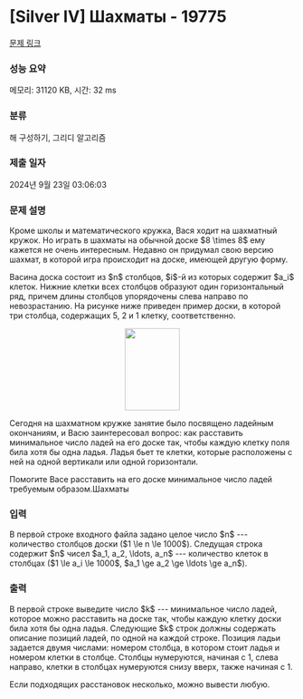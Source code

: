 # [Silver IV] Шахматы - 19775 

[문제 링크](https://www.acmicpc.net/problem/19775) 

### 성능 요약

메모리: 31120 KB, 시간: 32 ms

### 분류

해 구성하기, 그리디 알고리즘

### 제출 일자

2024년 9월 23일 03:06:03

### 문제 설명

<p>Кроме школы и математического кружка, Вася ходит на шахматный кружок. Но играть в шахматы на обычной доске $8 \times 8$ ему кажется не очень интересным. Недавно он придумал свою версию шахмат, в которой игра происходит на доске, имеющей другую форму.</p>

<p>Васина доска состоит из $n$ столбцов, $i$-й из которых содержит $a_i$ клеток. Нижние клетки всех столбцов образуют один горизонтальный ряд, причем длины столбцов упорядочены слева направо по невозрастанию. На рисунке ниже приведен пример доски, в которой три столбца, содержащих 5, 2 и 1 клетку, соответственно.</p>

<p style="text-align: center;"><img alt="" src="" style="width: 97px; height: 145px;"></p>

<p>Сегодня на шахматном кружке занятие было посвящено ладейным окончаниям, и Васю заинтересовал вопрос: как расставить минимальное число ладей на его доске так, чтобы каждую клетку поля била хотя бы одна ладья. Ладья бьет те клетки, которые расположены с ней на одной вертикали или одной горизонтали.</p>

<p>Помогите Васе расставить на его доске минимальное число ладей требуемым образом.Шахматы</p>

### 입력 

 <p>В первой строке входного файла задано целое число $n$ --- количество столбцов доски ($1 \le n \le 1000$). Следущая строка содержит $n$ чисел $a_1, a_2, \ldots, a_n$ --- количество клеток в столбцах ($1 \le a_i \le 1000$, $a_1 \ge a_2 \ge \ldots \ge a_n$).</p>

### 출력 

 <p>В первой строке  выведите число $k$ --- минимальное число ладей, которое можно расставить на доске так, чтобы каждую клетку доски била хотя бы одна ладья. Следующие $k$ строк должны содержать описание позиций ладей, по одной на каждой строке. Позиция ладьи задается двумя числами: номером столбца, в котором стоит ладья и номером клетки в столбце. Столбцы нумеруются, начиная с 1, слева направо, клетки в столбцах нумеруются снизу вверх, также начиная с 1.</p>

<p>Если подходящих расстановок несколько, можно вывести любую.</p>

